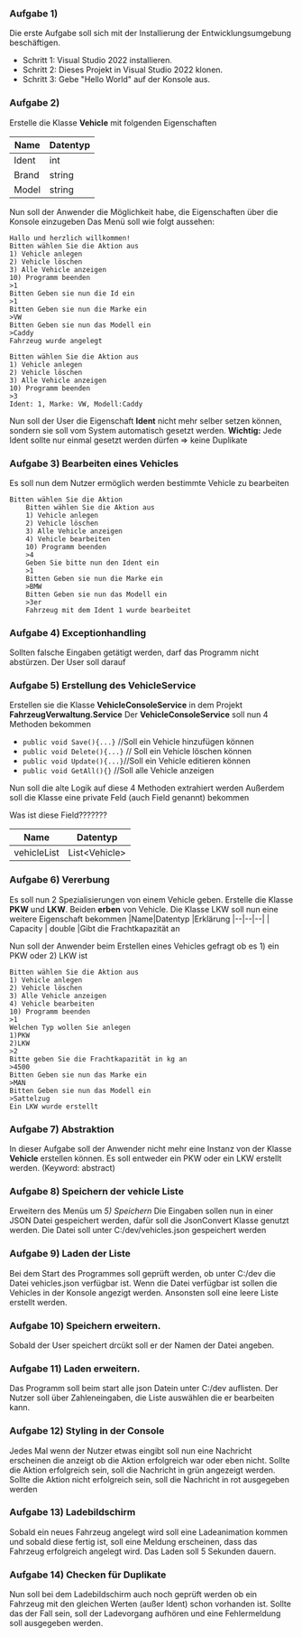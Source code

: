### Aufgabe 1) 
Die erste Aufgabe soll sich mit der Installierung der Entwicklungsumgebung beschäftigen.

 - Schritt 1: Visual Studio 2022 installieren.
 - Schritt 2: Dieses Projekt in Visual Studio 2022 klonen.
 - Schritt 3: Gebe "Hello World" auf der Konsole aus.
### Aufgabe 2)
 Erstelle die Klasse **Vehicle**  mit folgenden Eigenschaften

|Name|Datentyp  |
|--|--|
|Ident| int |
|Brand| string |
|Model| string |

Nun soll der Anwender die Möglichkeit habe, die Eigenschaften über die Konsole einzugeben
Das Menü soll wie folgt aussehen:

    Hallo und herzlich willkommen!
    Bitten wählen Sie die Aktion aus
    1) Vehicle anlegen
    2) Vehicle löschen 
    3) Alle Vehicle anzeigen
    10) Programm beenden
    >1
    Bitten Geben sie nun die Id ein
    >1
    Bitten Geben sie nun die Marke ein
    >VW
    Bitten Geben sie nun das Modell ein
    >Caddy
    Fahrzeug wurde angelegt
    
    Bitten wählen Sie die Aktion aus
    1) Vehicle anlegen
    2) Vehicle löschen 
    3) Alle Vehicle anzeigen
    10) Programm beenden
    >3 
    Ident: 1, Marke: VW, Modell:Caddy
    
Nun soll der User die Eigenschaft **Ident** nicht mehr selber setzen können, sondern sie soll vom System automatisch gesetzt werden. 
**Wichtig:** Jede Ident sollte nur einmal gesetzt werden dürfen => keine Duplikate
### Aufgabe 3) Bearbeiten eines Vehicles
Es soll nun dem Nutzer ermöglich werden bestimmte Vehicle zu bearbeiten 
```
Bitten wählen Sie die Aktion 
    Bitten wählen Sie die Aktion aus
    1) Vehicle anlegen
    2) Vehicle löschen
    3) Alle Vehicle anzeigen 
    4) Vehicle bearbeiten
    10) Programm beenden
    >4
    Geben Sie bitte nun den Ident ein
    >1
    Bitten Geben sie nun die Marke ein
    >BMW
    Bitten Geben sie nun das Modell ein
    >3er
    Fahrzeug mit dem Ident 1 wurde bearbeitet
```
### Aufgabe 4) Exceptionhandling
Sollten falsche Eingaben getätigt werden, darf das Programm nicht abstürzen.
Der User soll darauf

### Aufgabe 5) Erstellung  des VehicleService

Erstellen sie die Klasse **VehicleConsoleService** in dem Projekt **FahrzeugVerwaltung.Service**
Der **VehicleConsoleService** soll nun 4 Methoden bekommen


 - `public void Save(){...}` //Soll ein Vehicle hinzufügen können
 - `public void Delete(){...}` // Soll ein Vehicle löschen können
 - `public void Update(){...}`//Soll ein Vehicle editieren können
 - `public void GetAll(){}` //Soll alle Vehicle anzeigen


Nun soll die alte Logik auf diese 4 Methoden extrahiert werden
Außerdem soll die Klasse eine private Feld (auch Field genannt) bekommen 

Was ist diese Field???????

|Name| Datentyp  |
|--|--|
| vehicleList | List\<Vehicle\> |


### Aufgabe 6) Vererbung
Es soll nun 2 Spezialisierungen von einem Vehicle geben. 
Erstelle die Klasse **PKW** und **LKW**. Beiden **erben** von Vehicle.
Die Klasse LKW soll nun eine weitere Eigenschaft bekommen
|Name|Datentyp  |Erklärung
|--|--|--|
| Capacity | double  |Gibt die Frachtkapazität an

Nun soll der Anwender beim Erstellen eines Vehicles gefragt ob es 1) ein PKW oder 2) LKW ist



    Bitten wählen Sie die Aktion aus
    1) Vehicle anlegen
    2) Vehicle löschen
    3) Alle Vehicle anzeigen 
    4) Vehicle bearbeiten
    10) Programm beenden
    >1
    Welchen Typ wollen Sie anlegen 
    1)PKW
    2)LKW
    >2
    Bitte geben Sie die Frachtkapazität in kg an
    >4500
    Bitten Geben sie nun das Marke ein
    >MAN
    Bitten Geben sie nun das Modell ein
    >Sattelzug
    Ein LKW wurde erstellt
    
   
### Aufgabe 7) Abstraktion
In dieser Aufgabe soll der Anwender nicht mehr eine Instanz von der
Klasse **Vehicle** erstellen können. Es soll entweder ein PKW oder ein LKW 
erstellt werden.
(Keyword: abstract)

### Aufgabe 8) Speichern der vehicle Liste
Erweitern des Menüs um *5) Speichern* 
Die Eingaben sollen nun in einer JSON Datei gespeichert werden, dafür soll die JsonConvert Klasse genutzt werden. 
Die Datei soll unter C:/dev/vehicles.json gespeichert werden

### Aufgabe 9) Laden der Liste 
Bei dem Start des Programmes soll geprüft werden, 
ob unter C:/dev die Datei vehicles.json verfügbar ist. Wenn die Datei verfügbar ist 
sollen die Vehicles in der Konsole angezigt werden. 
Ansonsten soll eine leere Liste erstellt werden.  

### Aufgabe 10) Speichern erweitern.

Sobald der User speichert drcükt soll er der Namen der Datei angeben.

### Aufgabe 11) Laden erweitern. 
Das Programm soll beim start alle json Datein unter C:/dev auflisten. 
Der Nutzer soll über Zahleneingaben, die Liste auswählen die er bearbeiten kann.


### Aufgabe 12) Styling in der Console
Jedes Mal wenn der Nutzer etwas eingibt soll nun eine Nachricht erscheinen 
die anzeigt ob die Aktion erfolgreich war oder eben nicht. 
Sollte die Aktion erfolgreich sein, soll die Nachricht in grün angezeigt werden.
Sollte die Aktion nicht erfolgreich sein, soll die Nachricht in rot ausgegeben werden

### Aufgabe 13) Ladebildschirm
Sobald ein neues Fahrzeug angelegt wird soll eine Ladeanimation kommen 
und sobald diese fertig ist, soll eine Meldung erscheinen, 
dass das Fahrzeug erfolgreich angelegt wird. Das Laden soll 5 Sekunden dauern.

### Aufgabe 14) Checken für Duplikate
Nun soll bei dem Ladebildschirm auch noch geprüft werden ob ein Fahrzeug mit den 
gleichen Werten (außer Ident) schon vorhanden ist. Sollte das der Fall sein,
soll der Ladevorgang aufhören und eine Fehlermeldung soll ausgegeben werden.
